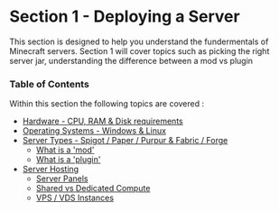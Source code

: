 # Section 1 - Deploying a Server

This section is designed to help you understand the fundermentals of Minecraft servers. Section 1 will cover topics such as picking the right server jar, understanding the difference between a mod vs plugin

### Table of Contents

Within this section the following topics are covered :

- [Hardware - CPU, RAM & Disk requirements](hardware.md)
- [Operating Systems - Windows & Linux](operating-systems.md)
- [Server Types - Spigot / Paper / Purpur & Fabric / Forge](types-of-jars.md)
  - [What is a 'mod'](mods.md)
  - [What is a 'plugin'](plugins.md)
- [Server Hosting](hosting.md)
	- [Server Panels](panels.md)
	- [Shared vs Dedicated Compute](hardware.md#shared)
	- [VPS / VDS Instances](metal.md)
